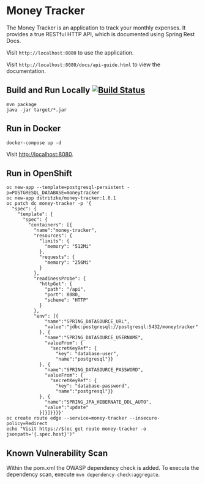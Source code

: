 # Money Tracker
The Money Tracker is an application to track your monthly expenses. It provides a true RESTful HTTP API, which is documented using Spring Rest Docs.

Visit `http://localhost:8080` to use the application.

Visit `http://localhost:8080/docs/api-guide.html` to view the documentation.

## Build and Run Locally [![Build Status](https://travis-ci.org/dennisstritzke/money-tracker.svg?branch=master)](https://travis-ci.org/dennisstritzke/money-tracker)
```
mvn package
java -jar target/*.jar
```

## Run in Docker
```
docker-compose up -d
```

Visit [http://localhost:8080](http://localhost:8080).

## Run in OpenShift
```
oc new-app --template=postgresql-persistent -p=POSTGRESQL_DATABASE=moneytracker
oc new-app dstritzke/money-tracker:1.0.1
oc patch dc money-tracker -p '{
  "spec": {
    "template": {
      "spec": {
        "containers": [{
          "name":"money-tracker",
          "resources": {
            "limits": {
              "memory": "512Mi"
            },
            "requests": {
              "memory": "256Mi"
            }
          },
          "readinessProbe": {
            "httpGet": {
              "path": "/api",
              "port": 8080,
              "scheme": "HTTP"
            }
          },
          "env": [{
              "name":"SPRING_DATASOURCE_URL",
              "value":"jdbc:postgresql://postgresql:5432/moneytracker"
            }, {
              "name":"SPRING_DATASOURCE_USERNAME",
              "valueFrom": {
                "secretKeyRef": {
                  "key": "database-user",
                  "name":"postgresql"}}
            }, {
              "name":"SPRING_DATASOURCE_PASSWORD",
              "valueFrom": {
                "secretKeyRef": {
                  "key": "database-password",
                  "name":"postgresql"}}
            }, {
              "name":"SPRING_JPA_HIBERNATE_DDL_AUTO",
              "value":"update"
            }]}]}}}}'
oc create route edge --service=money-tracker --insecure-policy=Redirect
echo "Visit https://$(oc get route money-tracker -o jsonpath='{.spec.host}')"
```

## Known Vulnerability Scan
Within the pom.xml the OWASP dependency check is added. To execute the dependency scan, execute `mvn dependency-check:aggregate`.
